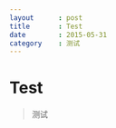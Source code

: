 ```yaml
---
layout      : post
title       : Test
date        : 2015-05-31
category    : 测试
---
```


# Test
> 测试